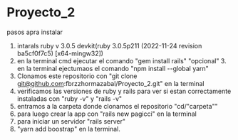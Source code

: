 # Proyecto_2
pasos apra instalar
1. intarals ruby v 3.0.5 devkit(ruby 3.0.5p211 (2022-11-24 revision ba5cf0f7c5) [x64-mingw32])
2. en la terminal cmd ejecutar el comando "gem install rails"
"opcional" 3. en la terminal ejectumaos el comando "npm install --global yarn"
4. Clonamos este repositorio con "git clone git@github.com:fbrzzhormazabal/Proyecto_2.git" en la terminal
5. verificamos las versiones de ruby y rails para ver si estan correctamente instaladas con "ruby -v" y "rails -v"
6. entramos a la carpeta donde clonamos el repositorio "cd/"carpeta""
7. para luego crear la app con "rails new pagicci" en la terminal
8. para iniciar un servidor "rails server"
9. "yarn add boostrap" en la terminal.


